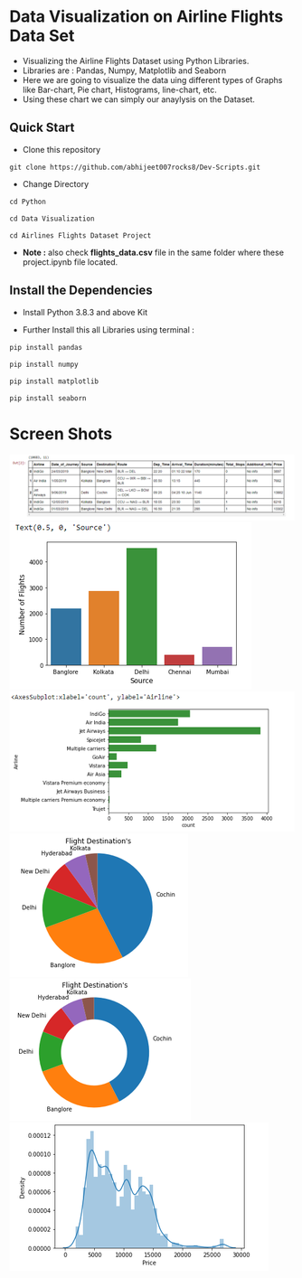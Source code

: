 # **Data Visualization on Airline Flights Data Set**

- Visualizing the Airline Flights Dataset using Python Libraries.
- Libraries are : Pandas, Numpy, Matplotlib and Seaborn
- Here we are going to visualize the data uing different types of Graphs like Bar-chart, Pie chart, Histograms, line-chart, etc.
- Using these chart we can simply our anaylysis on the Dataset.

## **Quick Start**
- Clone this repository

``` 
git clone https://github.com/abhijeet007rocks8/Dev-Scripts.git
```
- Change Directory

```
cd Python
```
```
cd Data Visualization
```
```
cd Airlines Flights Dataset Project
```
- **Note :** also check **flights_data.csv** file in the same folder where these project.ipynb file located. 

## **Install the Dependencies**
- Install Python 3.8.3 and above Kit

- Further Install this all Libraries using terminal :
```
pip install pandas
```
```
pip install numpy
```
```
pip install matplotlib
```
```
pip install seaborn
```

# **Screen Shots**

![](https://raw.githubusercontent.com/heet-kumar/TestingRepo/main/Pictures/Data_visualization_on_Airlines_Flights_DataSet/s1.png)
![](https://raw.githubusercontent.com/heet-kumar/TestingRepo/main/Pictures/Data_visualization_on_Airlines_Flights_DataSet/s2.png)  
![](https://raw.githubusercontent.com/heet-kumar/TestingRepo/main/Pictures/Data_visualization_on_Airlines_Flights_DataSet/s3.png)
![](https://raw.githubusercontent.com/heet-kumar/TestingRepo/main/Pictures/Data_visualization_on_Airlines_Flights_DataSet/s4.png) 
![](https://raw.githubusercontent.com/heet-kumar/TestingRepo/main/Pictures/Data_visualization_on_Airlines_Flights_DataSet/s5.png)
![](https://raw.githubusercontent.com/heet-kumar/TestingRepo/main/Pictures/Data_visualization_on_Airlines_Flights_DataSet/s6.png)